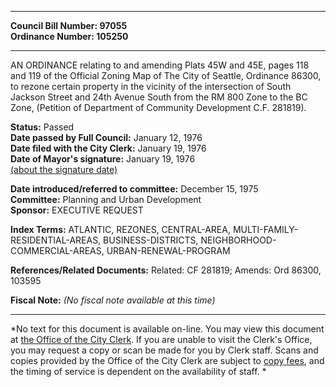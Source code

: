 * * * * *  
  
**Council Bill Number: [](#h0)[](#h2)97055**   
**Ordinance Number: 105250**  
  
* * * * *  
  
AN ORDINANCE relating to and amending Plats 45W and 45E, pages 118 and 119 of the Official Zoning Map of The City of Seattle, Ordinance 86300, to rezone certain property in the vicinity of the intersection of South Jackson Street and 24th Avenue South from the RM 800 Zone to the BC Zone, (Petition of Department of Community Development C.F. 281819).  
  
**Status:** Passed   
**Date passed by Full Council:** January 12, 1976   
**Date filed with the City Clerk:** January 19, 1976   
**Date of Mayor's signature:** January 19, 1976   
[(about the signature date)](/~public/approvaldate.htm)   
  
  
**Date introduced/referred to committee:** December 15, 1975   
**Committee:** Planning and Urban Development   
**Sponsor:** EXECUTIVE REQUEST   
  
**Index Terms:** ATLANTIC, REZONES, CENTRAL-AREA, MULTI-FAMILY-RESIDENTIAL-AREAS, BUSINESS-DISTRICTS, NEIGHBORHOOD-COMMERCIAL-AREAS, URBAN-RENEWAL-PROGRAM  
  
**References/Related Documents:** Related: CF 281819; Amends: Ord 86300, 103595  
  
**Fiscal Note:** *(No fiscal note available at this time)*  
  
* * * * *  
  
*No text for this document is available on-line. You may view this document at [the Office of the City Clerk](http://www.seattle.gov/leg/clerk/contactUs.htm). If you are unable to visit the Clerk's Office, you may request a copy or scan be made for you by Clerk staff. Scans and copies provided by the Office of the City Clerk are subject to [copy fees](http://clerk.seattle.gov/~public/clerkfees.htm), and the timing of service is dependent on the availability of staff. *  
  
  
